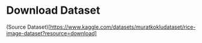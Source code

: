 # Download Dataset

(Source Dataset)[https://www.kaggle.com/datasets/muratkokludataset/rice-image-dataset?resource=download]